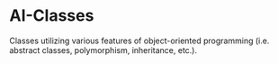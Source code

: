 # AI-Classes
Classes utilizing various features of object-oriented programming (i.e. abstract classes, polymorphism, inheritance, etc.). 
